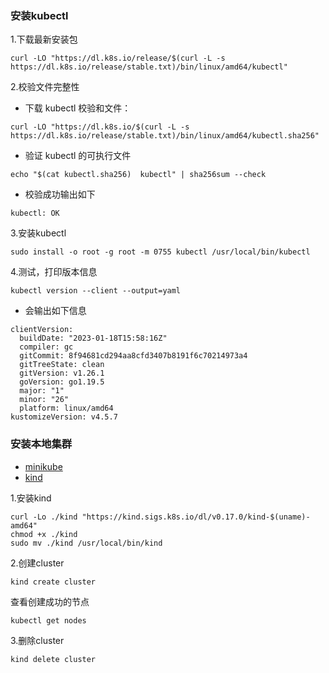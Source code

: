###  安装kubectl
1.下载最新安装包

```shell
curl -LO "https://dl.k8s.io/release/$(curl -L -s https://dl.k8s.io/release/stable.txt)/bin/linux/amd64/kubectl"
```

2.校验文件完整性

- 下载 kubectl 校验和文件：

```shell
curl -LO "https://dl.k8s.io/$(curl -L -s https://dl.k8s.io/release/stable.txt)/bin/linux/amd64/kubectl.sha256"  
```

- 验证 kubectl 的可执行文件

```shell
echo "$(cat kubectl.sha256)  kubectl" | sha256sum --check
```

- 校验成功输出如下

```shell
kubectl: OK
```

3.安装kubectl

```shell
sudo install -o root -g root -m 0755 kubectl /usr/local/bin/kubectl
```

4.测试，打印版本信息

```shell
kubectl version --client --output=yaml
```

- 会输出如下信息

```
clientVersion:
  buildDate: "2023-01-18T15:58:16Z"
  compiler: gc
  gitCommit: 8f94681cd294aa8cfd3407b8191f6c70214973a4
  gitTreeState: clean
  gitVersion: v1.26.1
  goVersion: go1.19.5
  major: "1"
  minor: "26"
  platform: linux/amd64
kustomizeVersion: v4.5.7

```

###  安装本地集群
- [minikube](https://github.com/kubernetes/minikube)
- [kind](https://github.com/kubernetes-sigs/kind)

1.安装kind

```
curl -Lo ./kind "https://kind.sigs.k8s.io/dl/v0.17.0/kind-$(uname)-amd64"
chmod +x ./kind
sudo mv ./kind /usr/local/bin/kind
```

2.创建cluster
```
kind create cluster
```

查看创建成功的节点

```
kubectl get nodes
```

3.删除cluster

```
kind delete cluster
```